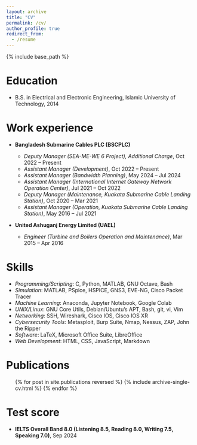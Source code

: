 ```yaml
---
layout: archive
title: "CV"
permalink: /cv/
author_profile: true
redirect_from:
  - /resume
---
```


{% include base_path %}

Education
======
* B.S. in Electrical and Electronic Engineering, Islamic University of Technology, 2014

Work experience
======
* **Bangladesh Submarine Cables PLC (BSCPLC)**
  * _Deputy Manager (SEA-ME-WE 6 Project), Additional Charge_, Oct 2022 – Present
  * _Assistant Manager (Development)_, Oct 2022 – Present
  * _Assistant Manager (Bandwidth Planning)_, May 2024 – Jul 2024
  * _Assistant Manager (International Internet Gateway Network Operation Center)_, Jul 2021 – Oct 2022
  * _Deputy Manager (Maintenance, Kuakata Submarine Cable Landing Station)_, Oct 2020 – Mar 2021
  * _Assistant Manager (Operation, Kuakata Submarine Cable Landing Station)_, May 2016 – Jul 2021

* **United Ashuganj Energy Limited (UAEL)**
  * _Engineer (Turbine and Boilers Operation and Maintenance)_, Mar 2015 – Apr 2016
  
Skills
======
* _Programming/Scripting_: C, Python, MATLAB, GNU Octave, Bash
* _Simulation_: MATLAB, PSpice, HSPICE, GNS3, EVE-NG, Cisco Packet Tracer
* _Machine Learning_: Anaconda, Jupyter Notebook, Google Colab
* _UNIX/Linux_: GNU Core Utils, Debian/Ubuntu’s APT, Bash, git, vi, Vim
* _Networking_: SSH, Wireshark, Cisco IOS, Cisco IOS XR
* _Cybersecurity Tools_: Metasploit, Burp Suite, Nmap, Nessus, ZAP, John the Ripper
* _Software_: LaTeX, Microsoft Office Suite, LibreOffice
* _Web Development_: HTML, CSS, JavaScript, Markdown

Publications
======
  <ul>{% for post in site.publications reversed %}
    {% include archive-single-cv.html %}
  {% endfor %}</ul>
  
Test score
======
* **IELTS Overall Band 8.0 (Listening 8.5, Reading 8.0, Writing 7.5, Speaking 7.0)**, Sep 2024
